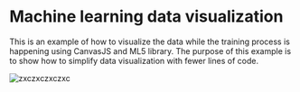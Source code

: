 # Machine learning data visualization
 This is an example of how to visualize the data while the training process is happening using CanvasJS and ML5 library.
 The purpose of this example is to show how to simplify data visualization with fewer lines of code. 
 
 
![zxczxczxczxc](https://www.google.com/url?sa=i&source=images&cd=&ved=2ahUKEwiWmr-Gta7mAhXeTBUIHbHDBkwQjRx6BAgBEAQ&url=https%3A%2F%2Fwww.youtube.com%2Fwatch%3Fv%3DMPV2METPeJU&psig=AOvVaw1rSsPF4Y6ZYp5ek9AKu4GY&ust=1576181838034707)
